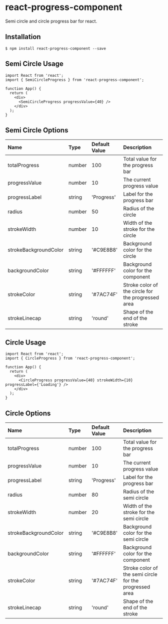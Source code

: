 # react-progress-component

Semi circle and circle progress bar for react.

## Installation
```
$ npm install react-progress-component --save
```

## Semi Circle Usage

```
import React from 'react';
import { SemiCircleProgress } from 'react-progress-component';

function App() {
  return (
    <div>
      <SemiCircleProgress progressValue={40} />
    </div>
  );
}
``` 

## Semi Circle Options

| Name                    | Type        | Default Value | Description                                             |
| :---                    | :----       | :---          | :---                                                    |
| totalProgress           | number      | 100           | Total value for the progress bar                        |
| progressValue           | number      | 10            | The current progress value                              |
| progressLabel           | string      | 'Progress'    | Label for the progress bar                              |
| radius                  | number      | 50            | Radius of the circle                               |
| strokeWidth             | number      | 10            | Width of the stroke for the circle                 |
| strokeBackgroundColor   | string      | '#C9E8B8'     | Background color for the circle                    |
| backgroundColor         | string      | '#FFFFFF'     | Background color for the component                      |
| strokeColor             | string      | '#7AC74F'     | Stroke color of the circle for the progressed area |
| strokeLinecap           | string      | 'round'       | Shape of the end of the stroke                          |


## Circle Usage

```
import React from 'react';
import { CircleProgress } from 'react-progress-component';

function App() {
  return (
    <div>
      <CircleProgress progressValue={40} strokeWidth={10} progressLabel={'Loading'} />
    </div>
  );
}
``` 

## Circle Options

| Name                    | Type        | Default Value | Description                                             |
| :---                    | :----       | :---          | :---                                                    |
| totalProgress           | number      | 100           | Total value for the progress bar                        |
| progressValue           | number      | 10            | The current progress value                              |
| progressLabel           | string      | 'Progress'    | Label for the progress bar                              |
| radius                  | number      | 80            | Radius of the semi circle                               |
| strokeWidth             | number      | 20            | Width of the stroke for the semi circle                 |
| strokeBackgroundColor   | string      | '#C9E8B8'     | Background color for the semi circle                    |
| backgroundColor         | string      | '#FFFFFF'     | Background color for the component                      |
| strokeColor             | string      | '#7AC74F'     | Stroke color of the semi circle for the progressed area |
| strokeLinecap           | string      | 'round'       | Shape of the end of the stroke                          |